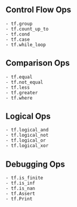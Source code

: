 ## Control Flow Ops
    - tf.group
    - tf.count_up_to
    - tf.cond
    - tf.case
    - tf.while_loop


## Comparison Ops
    - tf.equal
    - tf.not_equal
    - tf.less
    - tf.greater
    - tf.where
    
## Logical Ops
    - tf.logical_and
    - tf.logical_not
    - tf.logical_or
    - tf.logical_xor
    
## Debugging Ops
    - tf.is_finite
    - tf.is_inf
    - tf.is_nan
    - tf.Assert
    - tf.Print
    